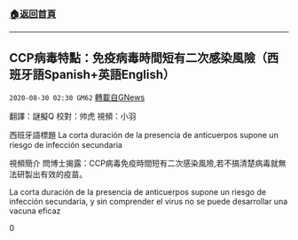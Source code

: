 ###  [:house:返回首頁](https://github.com/ourhimalayas/txt)
---

## CCP病毒特點：免疫病毒時間短有二次感染風險（西班牙語Spanish+英語English）
`2020-08-30 02:30 GM62` [轉載自GNews](https://gnews.org/zh-hant/324359/)

翻譯：謎擬Q 校對：帅虎 視頻：小羽

西班牙語標題 La corta duración de la presencia de anticuerpos supone un riesgo de infección secundaria

視頻簡介
閆博士揭露：CCP病毒免疫時間短有二次感染風險,若不搞清楚病毒就無法研製出有效的疫苗。

La corta duración de la presencia de anticuerpos supone un riesgo de infección secundaria, y sin comprender el virus no se puede desarrollar una vacuna eficaz



0
